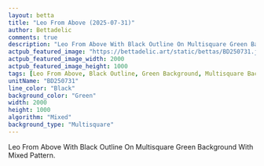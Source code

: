 ```yaml
---
layout: betta
title: "Leo From Above (2025-07-31)"
author: Bettadelic
comments: true
description: "Leo From Above With Black Outline On Multisquare Green Background With Mixed Pattern."
actpub_featured_image: "https://bettadelic.art/static/bettas/BD250731.jpg"
actpub_featured_image_width: 2000
actpub_featured_image_height: 1000
tags: [Leo From Above, Black Outline, Green Background, Multisquare Background Pattern, Mixed Pattern, July 2025]
unitName: "BD250731"
line_color: "Black"
background_color: "Green"
width: 2000
height: 1000
algorithm: "Mixed"
background_type: "Multisquare"
---
```


Leo From Above With Black Outline On Multisquare Green Background With Mixed Pattern.
